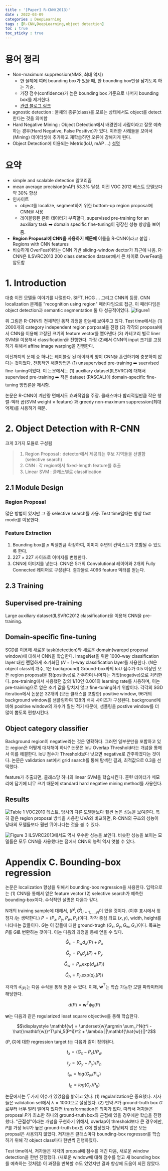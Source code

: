 ```yaml
---
title : '[Paper] R-CNN(2013)'
date : 2022-03-09
categories : DeepLearning
tags : [R-CNN,DeepLearning,object detection]
toc : true
toc_sticky : true
--- 
```



# 용어 정리
- Non-maximum suppression(NMS, 최대 억제) 
    - 한 물체에 여러 bounding box가 있을 때, 한 bounding box만을 남기도록 하는 기술.
    - 가장 점수(confidence)가 높은 bounding box 기준으로 나머지 bounding box를 제거한다.
    - [관련 블로그 링크](https://dyndy.tistory.com/275)
- agnostic detection : 물체의 종류(class)를 모르는 상태에서도 object를 detect한다는 것을 의미함
- Hard Negative Mining : Object Detection에서 배경인데 사람이라고 잘못 예측하는 경우(Hard Negative, False Positive)가 있다. 이러한 사례들을 모아서(Mining) 데이터셋에 추가하고 재학습하면 오류에 강해지게 된다.
- Object Detection에 이용되는 Metric(IoU, mAP ...) [설명](https://ctkim.tistory.com/79)

# 요약
- simple and scalable detection 알고리즘
- mean average precision(mAP) 53.3% 달성. 이전 VOC 2012 베스트 모델보다 약 30% 향상
- 인사이트
    - object를 localize, segment하기 위한 bottom-up region proposal에 CNN을 사용
    - 레이블링된 훈련 데이터가 부족할때, supervised pre-training for an auxiliary task ➡️ domain specific fine-tuning이 굉장한 성능 향상을 보여줌.
- **Region Proposal에 CNN을 사용하기 때문에** 이름을 R-CNN이라고 붙임 : Regions with CNN features
- 비슷하게 OverFeat이라는 CNN 기반 sliding-window dector가 최근에 나옴. R-CNN은 ILSVRC2013 200 class detection dataset에서 큰 차이로 OverFeat을 압도함

# 1. Introduction
대충 이전 모델들 이야기를 나열한다. SIFT, HOG ... 그리고 CNN의 등장. CNN localization 문제를 "recognition using region" 패러다임으로 접근. 이 패러다임은 object detection과 semantic segmentation 둘 다 성공적이었다.
![figure1](https://i.imgur.com/YPAqx5I.png)

위 그림은 R-CNN의 전체적인 동작 과정을 한눈에 보여주고 있다. Test time에서는 (1) 2000개의 category independent region porposal을 진행 (2) 각각의 proposal에서 CNN을 이용해 고정된 크기의 feature vector를 뽑아낸다 (3) 카테고리 별로 liner SVM을 이용해서 classification을 진행한다. 과정 (2)에서 CNN의 input 크기를 고정하기 위해서 affine image warping을 진행한다.

이전까지의 문제 중 하나는 레이블링 된 데이터의 양이 CNN을 훈련하기에 충분하지 않다는 것이었다. 전통적인 해결방법은 (1) unsupervised pre-training ➡️ suervised fine-tuning이었다. 이 논문에서는 (1) auxiliary dataset(ILSVRC)에 대해서 supervised pre-training ➡️ 작은 dataset (PASCAL)에 domain-specific fine-tuning 방법론을 제시함.

논문은 R-CNN이 계산량 면에서도 효과적임을 주장. 클래스마다 합리적일만큼 작은 행렬-벡터 곱(SVM weight $\times$ feature) 과 greedy non-maximum suppression(최대 억제)를 사용하기 때문.

# 2. Object Detection with R-CNN

 크게 3가지 모듈로 구성됨

 >1. Region Proposal : detector에서 제공되는 후보 지역들을 선별함 (selective search)
 >2. CNN : 각 region에서 fixed-length feature를 추출
 >3. Linear SVM : 클래스별로 classification

## 2.1 Module Design

### Region Proposal
많은 방법이 있지만 그 중 selective search를 사용. Test time일때는 항상 fast mode를 이용한다.

### Feature Extraction
1. Bounding box를 $p$ 픽셀만큼 확장하여, 이미지 주변의 컨텍스트가 포함될 수 있도록 한다.
2. $227 \times 227$ 사이즈로 이미지를 변형한다.
3. CNN에 이미지를 넣는다. CNN은 5개의 Convolutional 레이어와 2개의 Fully Connected 레이어로 구성된다. 결과물로 4096 feature 벡터를 얻는다.

## 2.3 Training

## Supervised pre-training
Large auxiliary dataset(ILSVRC2012 classification)을 이용해 CNN을 pre-training.

## Domain-specific fine-tuning
SGD를 이용해 새로운 task(detection)와 새로운 domain(warepd proposal window)에 대해서 CNN을 학습한다. ImageNet을 위한 1000-way classification layer 대신 랜덤하게 초기화된 $(N+1)$-way classification layer를 사용한다. ($N$은 object class의 개수, $1$은 background) Ground-box와의 IoU 점수가 0.5 이상인 모든 region proposal을 참(positive)로 간주하며 나머지는 거짓(negative)으로 처리한다. pre-training에서 사용했던 값의 $1/10$인 0.001의 learning rate를 사용하며, 이는 pre-training으로 얻은 초기 값을 망치지 않고 fine-tuning하기 위함이다. 각각의 SGD iteration에서 논문은 32개의 (모든 클래스를 포함한) positive window, 96개의 background window를 샘플링하여 128의 배치 사이즈가 구성된다. background에 비해 positive window의 개수가 훨씬 적기 때문에, 샘플링을 postive window를 더 많이 뽑도록 편향시킨다.


## Object category classifier
Background region이 negative라는 것은 명확하다. 그러면 일부분만을 포함하고 있는 region은 어떻게 대처해야 하나? 논문은 IoU Overlap Threshold라는 개념을 통해서 이를 해결한다. IoU 점수가 Threshold보다 낮으면 negative로 간주하겠다는 것이다. 논문은 validation set에서 grid search를 통해 탐색한 결과, 최적값으로 0.3을 선택했다.

feature가 추출되면, 클래스당 하나의 linear SVM을 학습시킨다. 훈련 데이터가 메모리에 담기에 너무 크기 때문에 standard hard negative mining method를 사용한다.

## Results
![Table 1](https://i.imgur.com/sDLwPL3.png)
VOC2010 테스트. 당시의 다른 모델들보다 훨씬 높은 성능을 보여준다. 특히 같은 region proposal 방식을 사용한 UVA와 비교하면, R-CNN의 구조의 성능이 당대의 모델들보다 훨씬 뛰어나다는 것을 볼 수 있다.

![Figure 3](https://i.imgur.com/q6aRxYQ.png)
ILSVRC2013에서도 역시 우수한 성능을 보인다. 비슷한 성능을 보이는 모델들은 모두 CNN을 사용했다는 점에서 CNN의 능력 역시 엿볼 수 있다.

# Appendix C. Bounding-box regression
논문은 localization 향상을 위해서 bounding-box regression을 사용한다. 입력으로는 (1) CNN을 통해서 얻은 feature vector (2) selective search가 예측한 bounding-box이다. 수식적인 설명은 다음과 같다. 

N개의 training sample에 대해서, ${(P^i, G^i)}_{i=1,...,N}$이 있을 것이다. (이후 표시에서 윗 첨자 $i$는 생략한다.) $P = (P_x, P_y, P_w, P_z)$이다. 각각 중심 좌표 $(x,y)$, width, height를 나타내는 값들이다. $G$는 이 값들에 대한 ground-trugh $(G_x, G_y, G_w, G_z)$이다. 목표는 $P$를 $G$로 변환하는 것이다. 이는 다음의 과정을 통해 얻을 수 있다.

$$\hat{G}_x = P_wd_x(P)+ P_x$$

$$\hat{G}_y = P_hd_y(P)+ P_y$$

$$\hat{G}_w = P_w\text{exp}(d_w(P))$$

$$\hat{G}_h = P_h\text{exp}(d_h(P))$$

각각의 $d_(P)$는 다음 수식을 통해 얻을 수 있다. 이때, $\mathbf{w}^T$는 학습 가능한 모델 파라미터에 해당한다.

$$d(P) = \mathbf{w}^T\phi_5(P)$$

$\mathbf{w}$는 다음과 같은 regularized least square objective를 통해 학습한다.

$$\displaystyle \mathbf{w} = \underset{w}\argmin \sum_i^N(t^i - \hat{\mathbf{w}}^T\phi_5(P^i))^2 + \lambda ||\mathbf{\hat{w}}||^2$$

$(P,G)$에 대한 regression target $t$는 다음과 같이 정의된다.

$$t_x = (G_x - P_x)/P_w$$

$$t_y = (G_y - P_y)/P_h$$

$$t_w = log(G_w / P_w)$$

$$t_h = log(G_h / P_h)$$

논문에서는 두가지 이슈가 있었음을 밝히고 있다. (1) regularization은 중요했다. 저자들은 validation set에서 $\lambda = 1000$으로 설정했다. (2) 만약 $P$가 ground-truth box $G$로부터 너무 멀리 떨어져 있다면 transformation은 의미가 없다. 따라서 저자들은 proposal $P$가 최소한 하나의 ground-truth box와 근접해 있을 경우에만 학습을 진행했다. "근접성"이라는 개념을 구현하기 위해서, overlap이 threshold보다 큰 경우에만, $P$를 가장 IoU가 높은 ground-truth box인 $G$에 할당했다. 할당되지 않은 모든 propsal은 사용되지 않았다. 저자들은 클래스마다 bounding-box regressor를 학습하기 위해 각 object class마다 한번씩 진행하였다.

Test time에서, 저자들은 각각의 propsal에 점수를 매긴 다음, 새로운 window detection을 한번 진행했다. (새로운 window에 대해 점수를 얻고 새 bounding box를 예측하는 것처럼) 이 과정을 반복할 수도 있었지만 결과 향상에 도움이 되진 않았다.